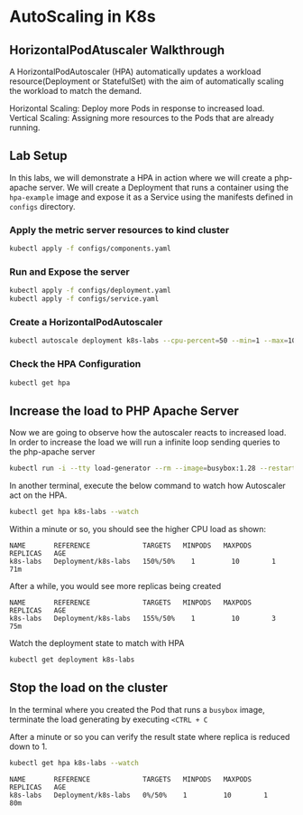 # AutoScaling in K8s

## HorizontalPodAtuscaler Walkthrough
A HorizontalPodAutoscaler (HPA) automatically updates a workload resource(Deployment or StatefulSet)
with the aim of automatically scaling the workload to match the demand.

Horizontal Scaling: Deploy more Pods in response to increased load.
Vertical Scaling: Assigning more resources to the Pods that are already running.

## Lab Setup
In this labs, we will demonstrate a HPA in action where we will create a php-apache server. We will
create a Deployment that runs a container using the `hpa-example` image and expose it as a Service
using the manifests defined in `configs` directory.

### Apply the metric server resources to kind cluster
```bash
kubectl apply -f configs/components.yaml
```

### Run and Expose the server
```bash
kubectl apply -f configs/deployment.yaml
kubectl apply -f configs/service.yaml
```

### Create a HorizontalPodAutoscaler
```bash
kubectl autoscale deployment k8s-labs --cpu-percent=50 --min=1 --max=10
```

### Check the HPA Configuration
```bash
kubectl get hpa
```

## Increase the load to PHP Apache Server
Now we are going to observe how the autoscaler reacts to increased load. In order to increase the load
we will run a infinite loop sending queries to the php-apache server

```bash
kubectl run -i --tty load-generator --rm --image=busybox:1.28 --restart=Never -- /bin/sh -c "while sleep 0.01; do wget -q -O- http://k8s-labs; done"
```

In another terminal, execute the below command to watch how Autoscaler act on the HPA.
```bash
kubectl get hpa k8s-labs --watch
```

Within a minute or so, you should see the higher CPU load as shown:
```
NAME       REFERENCE             TARGETS   MINPODS   MAXPODS   REPLICAS   AGE
k8s-labs   Deployment/k8s-labs   150%/50%    1         10        1          71m
```

After a while, you would see more replicas being created
```
NAME       REFERENCE             TARGETS   MINPODS   MAXPODS   REPLICAS   AGE
k8s-labs   Deployment/k8s-labs   155%/50%    1         10        3        75m
```

Watch the deployment state to match with HPA

```bash
kubectl get deployment k8s-labs
```

## Stop the load on the cluster
In the terminal where you created the Pod that runs a `busybox` image, terminate the load generating by executing `<CTRL + C`

After a minute or so you can verify the result state where replica is reduced down to 1.
```bash
kubectl get hpa k8s-labs --watch
```

```
NAME       REFERENCE             TARGETS   MINPODS   MAXPODS   REPLICAS   AGE
k8s-labs   Deployment/k8s-labs   0%/50%    1         10        1          80m
```
